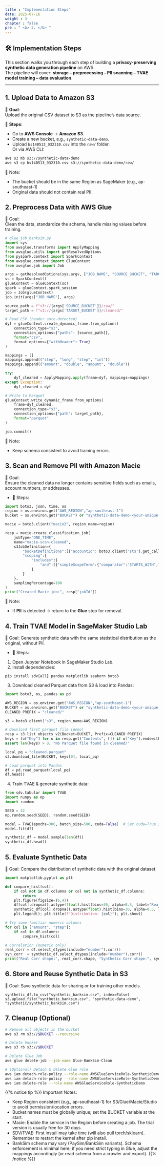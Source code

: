 ```yaml
---
title : "Implementation Steps"
date: 2025-07-16
weight : 3
chapter : false
pre : " <b> 3. </b> "
---
```


## 🛠️ Implementation Steps

This section walks you through each step of building a **privacy-preserving synthetic data generation pipeline** on AWS.  
The pipeline will cover: **storage – preprocessing – PII scanning – TVAE model training – data evaluation**.

---

## 1. Upload Data to Amazon S3
🌟 **Goal**:  
Upload the original CSV dataset to S3 as the pipeline’s data source.

📂 **Steps**:
- Go to **AWS Console** → **Amazon S3**.
- Create a new bucket, e.g., `synthetic-data-demo`.
- Upload `bs140513_032310.csv` into the `raw/` folder.  
  Or via AWS CLI:
```bash
aws s3 mb s3://synthetic-data-demo
aws s3 cp bs140513_032310.csv s3://synthetic-data-demo/raw/
```

💬 Note:  
- The bucket should be in the same Region as SageMaker (e.g., ap-southeast-1)  
- Original data should not contain real PII.

## 2. Preprocess Data with AWS Glue
🌟 Goal:  
Clean the data, standardize the schema, handle missing values before training.
```python
# glue_job_banksim.py
import sys
from awsglue.transforms import ApplyMapping
from awsglue.utils import getResolvedOptions
from pyspark.context import SparkContext
from awsglue.context import GlueContext
from awsglue.job import Job

args = getResolvedOptions(sys.argv, ["JOB_NAME", "SOURCE_BUCKET", "TARGET_BUCKET"])
sc = SparkContext()
glueContext = GlueContext(sc)
spark = glueContext.spark_session
job = Job(glueContext)
job.init(args["JOB_NAME"], args)

source_path = f"s3://{args['SOURCE_BUCKET']}/raw/"
target_path = f"s3://{args['TARGET_BUCKET']}/cleaned/"

# Read CSV (header auto-detected)
dyf = glueContext.create_dynamic_frame.from_options(
    connection_type="s3",
    connection_options={"paths": [source_path]},
    format="csv",
    format_options={"withHeader": True}
)

mappings = []
mappings.append(("step", "long", "step", "int"))
mappings.append(("amount", "double", "amount", "double"))

try:
    dyf_cleaned = ApplyMapping.apply(frame=dyf, mappings=mappings)
except Exception:
    dyf_cleaned = dyf

# Write to Parquet
glueContext.write_dynamic_frame.from_options(
    frame=dyf_cleaned,
    connection_type="s3",
    connection_options={"path": target_path},
    format="parquet"
)

job.commit()

```
💬 Note:
- Keep schema consistent to avoid training errors.

## 3. Scan and Remove PII with Amazon Macie
🌟 Goal:  
Ensure the cleaned data no longer contains sensitive fields such as emails, account numbers, or addresses.  
- 🔄 Steps:
```python
import boto3, json, time, os
region = os.environ.get("AWS_REGION","ap-southeast-1")
bucket = os.environ.get("BUCKET") or "synthetic-data-demo-<your-unique-suffix>"

macie = boto3.client("macie2", region_name=region)

resp = macie.create_classification_job(
    jobType="ONE_TIME",
    name="macie-scan-cleaned",
    s3JobDefinition={
        "bucketDefinitions":[{"accountId": boto3.client('sts').get_caller_identity()['Account'], "buckets":[bucket]}],
        "scoping":{
            "includes":{
                "and":[{"simpleScopeTerm":{"comparator":"STARTS_WITH","key":"OBJECT_KEY","values":["cleaned/"]}}]
            }
        }
    },
    samplingPercentage=100
)
print("Created Macie job:", resp["jobId"])

```
💬 Note:
- If **PII** is detected → return to the **Glue** step for removal.


## 4. Train TVAE Model in SageMaker Studio Lab
🌟 Goal: 
Generate synthetic data with the same statistical distribution as the original, without PII.  
- 🔄 Steps:
1. Open Jupyter Notebook in SageMaker Studio Lab.
2. Install dependencies:
```
pip install sdv[all] pandas matplotlib seaborn boto3
```

3. Download cleaned Parquet data from S3 & load into Pandas:
```python
import boto3, os, pandas as pd

AWS_REGION = os.environ.get("AWS_REGION","ap-southeast-1")
BUCKET = os.environ.get("BUCKET") or "synthetic-data-demo-<your-unique-suffix>"
CLEANED_PREFIX = "cleaned/"

s3 = boto3.client("s3", region_name=AWS_REGION)

# Download first parquet file (demo)
resp = s3.list_objects_v2(Bucket=BUCKET, Prefix=CLEANED_PREFIX)
keys = [o["Key"] for o in resp.get("Contents", []) if o["Key"].endswith(".parquet")]
assert len(keys) > 0, "No Parquet file found in cleaned/"

local_pq = "cleaned.parquet"
s3.download_file(BUCKET, keys[0], local_pq)

# Load parquet into Pandas
df = pd.read_parquet(local_pq)
df.head()
```

4. Train TVAE & generate synthetic data:
```python
from sdv.tabular import TVAE
import numpy as np
import random

SEED = 42
np.random.seed(SEED); random.seed(SEED)

model = TVAE(epochs=300, batch_size=500, cuda=False)  # Set cuda=True if GPU is available
model.fit(df)

synthetic_df = model.sample(len(df))
synthetic_df.head()
```

## 5. Evaluate Synthetic Data
🌟 Goal:
Compare the distribution of synthetic data with the original dataset.

```python
import matplotlib.pyplot as plt

def compare_hist(col):
    if col not in df.columns or col not in synthetic_df.columns:
        return
    plt.figure(figsize=(6,4))
    df[col].dropna().astype(float).hist(bins=30, alpha=0.5, label="Real")
    synthetic_df[col].dropna().astype(float).hist(bins=30, alpha=0.5, label="Synthetic")
    plt.legend(); plt.title(f"Distribution: {col}"); plt.show()

# Try some familiar numeric columns
for col in ["amount", "step"]:
    if col in df.columns:
        compare_hist(col)

# Correlation (numeric only)
real_corr = df.select_dtypes(include="number").corr()
syn_corr  = synthetic_df.select_dtypes(include="number").corr()
print("Real Corr shape:", real_corr.shape, "Synthetic Corr shape:", syn_corr.shape)

```

## 6. Store and Reuse Synthetic Data in S3
🌟 Goal:
Save synthetic data for sharing or for training other models.
```
synthetic_df.to_csv("synthetic_banksim.csv", index=False)
s3.upload_file("synthetic_banksim.csv", "synthetic-data-demo", "synthetic/synthetic_banksim.csv")

```

## 7. Cleanup (Optional)
```bash
# Remove all objects in the bucket
aws s3 rm s3://$BUCKET --recursive

# Delete bucket
aws s3 rb s3://$BUCKET

# Delete Glue Job
aws glue delete-job --job-name Glue-BankSim-Clean

# (Optional) Detach & delete Glue role
aws iam detach-role-policy --role-name AWSGlueServiceRole-SyntheticDemo --policy-arn arn:aws:iam::aws:policy/service-role/AWSGlueServiceRole
aws iam detach-role-policy --role-name AWSGlueServiceRole-SyntheticDemo --policy-arn arn:aws:iam::aws:policy/AmazonS3FullAccess
aws iam delete-role --role-name AWSGlueServiceRole-SyntheticDemo
```

{{% notice tip %}}
Important Notes:
- Keep Region consistent (e.g., ap-southeast-1) for S3/Glue/Macie/Studio to avoid permission/location errors.
- Bucket names must be globally unique; set the BUCKET variable at the start.
- Macie: Enable the service in the Region before creating a job. The trial version is usually free for 30 days.
- SDV/TVAE: First install may take time (will also pull torch/sklearn). Remember to restart the kernel after pip install.
- BankSim schema may vary (PaySim/BankSim variants). Schema enforcement is minimal here; if you need strict typing in Glue, adjust the mappings accordingly (or read schema from a crawler and export).
{{% /notice %}}






